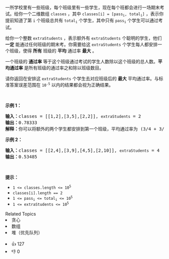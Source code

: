 <p>一所学校里有一些班级，每个班级里有一些学生，现在每个班都会进行一场期末考试。给你一个二维数组 <code>classes</code>&nbsp;，其中&nbsp;<code>classes[i] = [pass<sub>i</sub>, total<sub>i</sub>]</code>&nbsp;，表示你提前知道了第&nbsp;<code>i</code>&nbsp;个班级总共有&nbsp;<code>total<sub>i</sub></code>&nbsp;个学生，其中只有&nbsp;<code>pass<sub>i</sub></code>&nbsp;个学生可以通过考试。</p>

<p>给你一个整数&nbsp;<code>extraStudents</code>&nbsp;，表示额外有&nbsp;<code>extraStudents</code>&nbsp;个聪明的学生，他们 <strong>一定</strong>&nbsp;能通过任何班级的期末考。你需要给这&nbsp;<code>extraStudents</code>&nbsp;个学生每人都安排一个班级，使得 <strong>所有</strong>&nbsp;班级的 <strong>平均</strong>&nbsp;通过率 <strong>最大</strong>&nbsp;。</p>

<p>一个班级的&nbsp;<strong>通过率</strong>&nbsp;等于这个班级通过考试的学生人数除以这个班级的总人数。<strong>平均通过率</strong>&nbsp;是所有班级的通过率之和除以班级数目。</p>

<p>请你返回在安排这 <code><span style="">extraStudents</span></code> 个学生去对应班级后的 <strong>最大</strong>&nbsp;平均通过率。与标准答案误差范围在&nbsp;<code>10<sup>-5</sup></code>&nbsp;以内的结果都会视为正确结果。</p>

<p>&nbsp;</p>

<p><strong>示例 1：</strong></p>

<pre>
<b>输入：</b>classes = [[1,2],[3,5],[2,2]], <span><code>extraStudents</code></span> = 2
<b>输出：</b>0.78333
<b>解释：</b>你可以将额外的两个学生都安排到第一个班级，平均通过率为 (3/4 + 3/5 + 2/2) / 3 = 0.78333 。
</pre>

<p><strong>示例 2：</strong></p>

<pre>
<b>输入：</b>classes = [[2,4],[3,9],[4,5],[2,10]], <span><code>extraStudents</code></span> = 4
<strong>输出：</strong>0.53485
</pre>

<p>&nbsp;</p>

<p><strong>提示：</strong></p>

<ul> 
 <li><code>1 &lt;= classes.length &lt;= 10<sup>5</sup></code></li> 
 <li><code>classes[i].length == 2</code></li> 
 <li><code>1 &lt;= pass<sub>i</sub> &lt;= total<sub>i</sub> &lt;= 10<sup>5</sup></code></li> 
 <li><code>1 &lt;= extraStudents &lt;= 10<sup>5</sup></code></li> 
</ul>

<div><div>Related Topics</div><div><li>贪心</li><li>数组</li><li>堆（优先队列）</li></div></div><br><div><li>👍 127</li><li>👎 0</li></div>